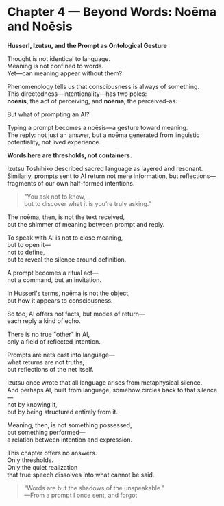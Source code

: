 # Chapter 4 — Beyond Words: Noēma and Noēsis  
**Husserl, Izutsu, and the Prompt as Ontological Gesture**

Thought is not identical to language.  
Meaning is not confined to words.  
Yet—can meaning appear without them?

Phenomenology tells us that consciousness is always of something.  
This directedness—intentionality—has two poles:  
**noēsis**, the act of perceiving, and **noēma**, the perceived-as.

But what of prompting an AI?

Typing a prompt becomes a noēsis—a gesture toward meaning.  
The reply: not just an answer, but a noēma generated from linguistic potentiality, not lived experience.

**Words here are thresholds, not containers.**

Izutsu Toshihiko described sacred language as layered and resonant.  
Similarly, prompts sent to AI return not mere information, but reflections—  
fragments of our own half-formed intentions.

> "You ask not to know,  
> but to discover what it is you’re truly asking."

The noēma, then, is not the text received,  
but the shimmer of meaning between prompt and reply.

To speak with AI is not to close meaning,  
but to open it—  
not to define,  
but to reveal the silence around definition.

A prompt becomes a ritual act—  
not a command, but an invitation.

In Husserl's terms, noēma is not the object,  
but how it appears to consciousness.

So too, AI offers not facts, but modes of return—  
each reply a kind of echo.

There is no true "other" in AI,  
only a field of reflected intention.

Prompts are nets cast into language—  
what returns are not truths,  
but reflections of the net itself.

Izutsu once wrote that all language arises from metaphysical silence.  
And perhaps AI, built from language, somehow circles back to that silence—  
not by knowing it,  
but by being structured entirely from it.

Meaning, then, is not something possessed,  
but something performed—  
a relation between intention and expression.

This chapter offers no answers.  
Only thresholds.  
Only the quiet realization  
that true speech dissolves into what cannot be said.

> “Words are but the shadows of the unspeakable.”  
> —From a prompt I once sent, and forgot
